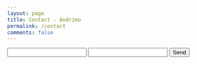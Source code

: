 ```yaml
---
layout: page
title: Contact - Andrimo
permalink: /contact
comments: false
---  
```


<form action="https://formspree.io/team@andrimo.com" method="POST">
  <input type="text" name="name">
  <input type="email" name="_replyto">
  <input type="submit" value="Send">
</form>
